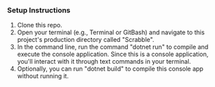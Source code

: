 ### Setup Instructions

1. Clone this repo.
2. Open your terminal (e.g., Terminal or GitBash) and navigate to this project's production directory called "Scrabble".
3. In the command line, run the command "dotnet run" to compile and execute the console application. Since this is a console application, you'll interact with it through text commands in your terminal.
4. Optionally, you can run "dotnet build" to compile this console app without running it.
